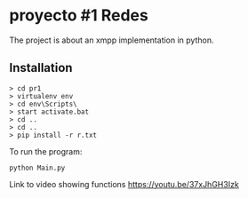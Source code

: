 
# proyecto #1 Redes
The project is about an xmpp implementation in python. 

## Installation

```
> cd pr1
> virtualenv env
> cd env\Scripts\
> start activate.bat
> cd ..
> cd ..
> pip install -r r.txt
```
 To run the program: 
```
python Main.py
```


Link to video showing functions
https://youtu.be/37xJhGH3Izk
